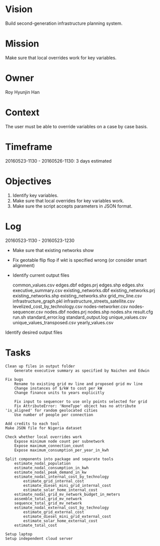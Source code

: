 # Vision
Build second-generation infrastructure planning system.

# Mission
Make sure that local overrides work for key variables.

# Owner
Roy Hyunjin Han

# Context
The user must be able to override variables on a case by case basis.

# Timeframe
20160523-1130 - 20160526-1130: 3 days estimated

# Objectives
1. Identify key variables.
2. Make sure that local overrides for key variables work.
3. Make sure the script accepts parameters in JSON format.

# Log
20160523-1130 - 20160523-1230
+ Make sure that existing networks show
+ Fix geotable flip flop if wkt is specified wrong (or consider smart alignment)
+ Identify current output files

    common_values.csv
    edges.dbf
    edges.prj
    edges.shp
    edges.shx
    executive_summary.csv
    existing_networks.dbf
    existing_networks.prj
    existing_networks.shp
    existing_networks.shx
    grid_mv_line.csv
    infrastructure_graph.pkl
    infrastructure_streets_satellite.csv
    levelized_cost_by_technology.csv
    nodes-networker.csv
    nodes-sequencer.csv
    nodes.dbf
    nodes.prj
    nodes.shp
    nodes.shx
    result.cfg
    run.sh
    standard_error.log
    standard_output.log
    unique_values.csv
    unique_values_transposed.csv
    yearly_values.csv

Identify desired output files

# Tasks

    Clean up files in output folder
        Generate executive summary as specified by Naichen and Edwin

    Fix bugs
        Rename to existing grid mv line and proposed grid mv line
        Change instances of $/kW to cost per kW
        Change finance units to years explicitly

        Fix input to sequencer to use only points selected for grid
        Fix AttributeError: 'NoneType' object has no attribute 'is_aligned' for random geolocated cities
        Use number of people per connection

    Add credits to each tool
    Make JSON file for Nigeria dataset

    Check whether local overrides work
        Expose minimum node count per subnetwork
        Expose maximum_connection_count
        Expose maximum_consumption_per_year_in_kwh

    Split components into package and separate tools
        estimate_nodal_population
        estimate_nodal_consumption_in_kwh
        estimate_nodal_peak_demand_in_kw
        estimate_nodal_internal_cost_by_technology
            estimate_grid_internal_cost
            estimate_diesel_mini_grid_internal_cost
            estimate_solar_home_internal_cost
        estimate_nodal_grid_mv_network_budget_in_meters
        assemble_total_grid_mv_network
        sequence_total_grid_mv_network
        estimate_nodal_external_cost_by_technology
            estimate_grid_external_cost
            estimate_diesel_mini_grid_external_cost
            estimate_solar_home_external_cost
        estimate_total_cost

    Setup laptop
    Setup independent cloud server
